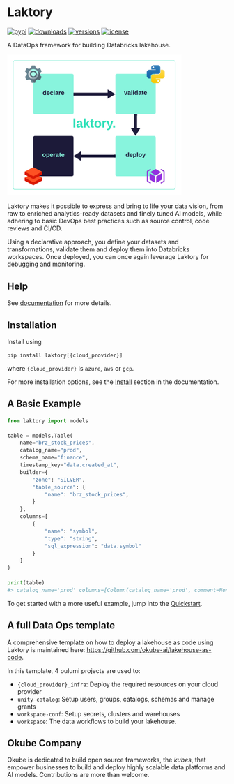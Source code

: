 # Laktory

[![pypi](https://img.shields.io/pypi/v/laktory.svg)](https://pypi.org/project/laktory/)
[![downloads](https://static.pepy.tech/badge/laktory/month)](https://pepy.tech/project/laktory)
[![versions](https://img.shields.io/pypi/pyversions/laktory.svg)](https://github.com/okube-ai/laktory)
[![license](https://img.shields.io/github/license/okube-ai/laktory.svg)](https://github.com/okube-ai/laktory/blob/main/LICENSE)

A DataOps framework for building Databricks lakehouse.

<img src="docs/images/what_is_laktory.png" alt="what is laktory" width="400"/>

Laktory makes it possible to express and bring to life your data vision, from raw to enriched analytics-ready datasets and finely tuned AI models, while adhering to basic DevOps best practices such as source control, code reviews and CI/CD.

Using a declarative approach, you define your datasets and transformations, validate them and deploy them into Databricks workspaces. 
Once deployed, you can once again leverage Laktory for debugging and monitoring.  

## Help
See [documentation](https://www.laktory.ai/) for more details.

## Installation
Install using 
```commandline
pip install laktory[{cloud_provider}]
```
where `{cloud_provider}` is `azure`, `aws` or `gcp`. 

For more installation options,
see the [Install](https://www.laktory.ai/install/) section in the documentation.

## A Basic Example
```py
from laktory import models

table = models.Table(
    name="brz_stock_prices",
    catalog_name="prod",
    schema_name="finance",
    timestamp_key="data.created_at",
    builder={
        "zone": "SILVER",
        "table_source": {
            "name": "brz_stock_prices",
        }
    },
    columns=[
        {
            "name": "symbol",
            "type": "string",
            "sql_expression": "data.symbol"
        }
    ]
)

print(table)
#> catalog_name='prod' columns=[Column(catalog_name='prod', comment=None, name='symbol', pii=None, schema_name='finance', spark_func_args=[], spark_func_kwargs={}, spark_func_name=None, sql_expression='data.symbol', table_name='brz_stock_prices', type='string', unit=None)] comment=None data=None grants=None name='brz_stock_prices' primary_key=None schema_name='finance' timestamp_key='data.created_at' builder=TableBuilder(drop_source_columns=True, drop_duplicates=None, event_source=None, joins=[], pipeline_name=None, table_source=TableDataSource(read_as_stream=True, catalog_name='prod', cdc=None, selects=None, filter=None, from_pipeline=True, name='brz_stock_prices', schema_name='finance', watermark=None), zone='SILVER')
```

To get started with a more useful example, jump into the [Quickstart](https://www.laktory.ai/quickstart/).



## A full Data Ops template
A comprehensive template on how to deploy a lakehouse as code using Laktory is maintained here:
https://github.com/okube-ai/lakehouse-as-code.

In this template, 4 pulumi projects are used to:
- `{cloud_provider}_infra`: Deploy the required resources on your cloud provider
- `unity-catalog`: Setup users, groups, catalogs, schemas and manage grants
- `workspace-conf`: Setup secrets, clusters and warehouses
- `workspace`: The data workflows to build your lakehouse.

## Okube Company
Okube is dedicated to build open source frameworks, the *kubes*, that empower businesses to build and deploy highly scalable data platforms and AI models. Contributions are more than welcome.

